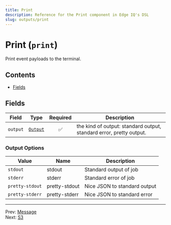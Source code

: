 ```yaml
---
title: Print
description: Reference for the Print component in Edge IQ's DSL
slug: outputs/print
---
```




# Print (`print`)

Print event payloads to the terminal.


## Contents

- [Fields](#fields)




## Fields


| Field | Type | Required | Description |
|---|---|:---:|---|
| `output` | [`Output`](#output-options) | ✅ | the kind of output: standard output, standard error, pretty output. |







### Output Options

| Value | Name | Description |
|---|---|---|
| `stdout` | stdout | Standard output of job |
| `stderr` | stderr | Standard error of job |
| `pretty-stdout` | pretty-stdout | Nice JSON to standard output |
| `pretty-stderr` | pretty-stderr | Nice JSON to standard error |




---
Prev: [Message](message.md)  
Next: [S3](s3.md)  
